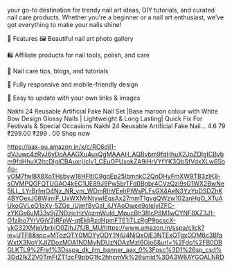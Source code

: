 your go-to destination for trendy nail art ideas, DIY tutorials, and curated nail care products. Whether you're a beginner or a nail art enthusiast, we’ve got everything to make your nails shine!

🌟 Features
🖼️ Beautiful nail art photo gallery

🛍️ Affiliate products for nail tools, polish, and care

📝 Nail care tips, blogs, and tutorials

📱 Fully responsive and mobile-friendly design

🔗 Easy to update with your own links & images


Nakhi 24 Reusable Artificial Fake Nail Set |Base maroon colour with White Bow Design Glossy Nails | Lightweight & Long Lasting| Quick Fix For Festivals & Special Occasions
Nakhi 24 Reusable Artificial Fake Nail...
4.6  79
₹299.00
₹299
.
00
Shop now


https://aax-eu.amazon.in/x/c/RC6djl1-dVJuwc4zRyJ6yDoAAAGXu4uxQgMAAAH_AQBvbm9fdHhuX2JpZDIgICBvbm9fdHhuX2ltcDIgICBAuxrj/clv1_CEuOPUxokZA9iHrVYfYK3QbSfVdxXLw65b4o-yOM7fwl8X8XoTHsbvw18HFItlC9gqEp25IbmnkC2QnDHyFmXW9TB3zIK8-sOVMPQGFQTUGAO4kEC1UE89J9Pw5brTFd0Bgbr4CVzQzi9sG1WX2BwNe5lLL_LYrBrfmO4Nz_NR_ym_WDmRIhVEehPIWsPLFsGX4AeN3YzYpDSDZhK4BYOexJ08WjmIF_UxWXMrNtywIEqsAx27mmT1gvgQWzw102anHgO_XTuAUkoGVLeO1eXy-5ZGe_iUjmf8yGsI_iUYAoOwee9olelylZFC-zYKGs6uM33v9jZNDzjcHzVqzmWuld_MpucBh38IcP8M1wCYNF8XZ3J1-O1ziho7YrVGiVZjRFpW-qtEkljRzdHpmFTE1iTLzRgP9pcscX-ykG32XMieVbrbjO0ZjhJ7fJB_MU/https://www.amazon.in/sspa/click?ie=UTF8&spc=MTozOTY0MDYyODY1NjU4NjQxOjE3NTExOTgxODM6c3BfaWxtX3NoYXJlZDozMDA1NDMyNDUzNDAzMzI6Ojo6&url=%2Fdp%2FB0DBGLKTL9%2Fref%3Dsspa_dk_ilm_banner_aax_0%3Fpsc%3D1%26sp_csd%3Dd2lkZ2V0TmFtZT1zcF9pbG1fc2hhcmVk%26smid%3DA3W6AYGOALNRD




